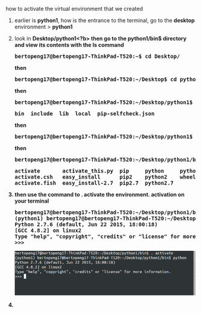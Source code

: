 how to activate the virtual environment that we created 

1.  earlier is <b>python1</b>, how is the entrance to the terminal, go to the <b>desktop</b> environment > <b>python1</b>
2.  look in <b>Desktop/python1<?b> then go to the <b>python1/bin$</b> directory and view its contents with the <b>ls</b> command

    <pre>
    bertopeng17@bertopeng17-ThinkPad-T520:~$ <b>cd Desktop/</b>
    </pre>
    
    then
    
    <pre>
    bertopeng17@bertopeng17-ThinkPad-T520:~/Desktop$ <b>cd python1</b>
    </pre>
    
    then
    
    <pre>
    bertopeng17@bertopeng17-ThinkPad-T520:~/Desktop/python1$ <b>ls</b>
    </pre>
    
    <pre>
    bin  include  lib  local  pip-selfcheck.json
    </pre>
    
    then
    <pre>
    bertopeng17@bertopeng17-ThinkPad-T520:~/Desktop/python1$ <b>cd bin/</b>
    </pre>
    
    then
    
    <pre>
    bertopeng17@bertopeng17-ThinkPad-T520:~/Desktop/python1/bin$ <b>ls</b>
    </pre>
  
    <pre>
    <b>activate</b>       activate_this.py  pip     python     python-config
    activate.csh   easy_install      pip2    python2    wheel
    activate.fish  easy_install-2.7  pip2.7  python2.7
    </pre>
2.  then use the command to <b> . activate </b> the environment. activation on your terminal
    
    <pre>
    bertopeng17@bertopeng17-ThinkPad-T520:~/Desktop/python1/bin$ <b>. activate<?b>
    (python1) bertopeng17@bertopeng17-ThinkPad-T520:~/Desktop/python1/bin$ python
    Python 2.7.6 (default, Jun 22 2015, 18:00:18) 
    [GCC 4.8.2] on linux2
    Type "help", "copyright", "credits" or "license" for more information.
    >>> 
    </pre>
    
    ![alt img](https://github.com/syaifulahdan/MCWT/blob/master/Python-virtualenv/image/Screenshot%20from%202016-04-16%2003:21:24.png)



3.  
